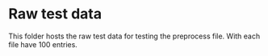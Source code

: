 # Raw test data
This folder hosts the raw test data for testing the preprocess file. With each file have 100 entries.
